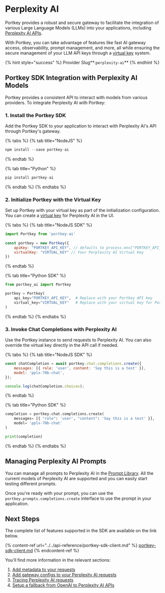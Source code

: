 # Perplexity AI

Portkey provides a robust and secure gateway to facilitate the integration of various Large Language Models (LLMs) into your applications, including [Perplexity AI APIs](https://docs.perplexity.ai/reference/post\_chat\_completions).

With Portkey, you can take advantage of features like fast AI gateway access, observability, prompt management, and more, all while ensuring the secure management of your LLM API keys through a [virtual key](../../product/ai-gateway-streamline-llm-integrations/virtual-keys/) system.

{% hint style="success" %}
Provider Slug**:**<mark style="color:blue;">**`perplexity-ai`**</mark>
{% endhint %}

## Portkey SDK Integration with Perplexity AI Models

Portkey provides a consistent API to interact with models from various providers. To integrate Perplexity AI with Portkey:

### **1. Install the Portkey SDK**

Add the Portkey SDK to your application to interact with Perplexity AI's API through Portkey's gateway.

{% tabs %}
{% tab title="NodeJS" %}
```javascript
npm install --save portkey-ai
```
{% endtab %}

{% tab title="Python" %}
```python
pip install portkey-ai
```
{% endtab %}
{% endtabs %}

### **2. Initialize Portkey with the Virtual Key**

Set up Portkey with your virtual key as part of the initialization configuration. You can create a [virtual key](../../product/ai-gateway-streamline-llm-integrations/virtual-keys/) for Perplexity AI in the UI.

{% tabs %}
{% tab title="NodeJS SDK" %}
```javascript
import Portkey from 'portkey-ai'
 
const portkey = new Portkey({
    apiKey: "PORTKEY_API_KEY", // defaults to process.env["PORTKEY_API_KEY"]
    virtualKey: "VIRTUAL_KEY" // Your Perplexity AI Virtual Key
})
```
{% endtab %}

{% tab title="Python SDK" %}
```python
from portkey_ai import Portkey

portkey = Portkey(
    api_key="PORTKEY_API_KEY",  # Replace with your Portkey API key
    virtual_key="VIRTUAL_KEY"   # Replace with your virtual key for Perplexity AI
)
```
{% endtab %}
{% endtabs %}

### **3. Invoke Chat Completions with** Perplexity AI

Use the Portkey instance to send requests to Perplexity AI. You can also override the virtual key directly in the API call if needed.

{% tabs %}
{% tab title="NodeJS SDK" %}
```javascript
const chatCompletion = await portkey.chat.completions.create({
    messages: [{ role: 'user', content: 'Say this is a test' }],
    model: 'pplx-70b-chat',
});

console.log(chatCompletion.choices);
```
{% endtab %}

{% tab title="Python SDK" %}
```python
completion = portkey.chat.completions.create(
    messages= [{ "role": 'user', "content": 'Say this is a test' }],
    model= 'pplx-70b-chat'
)

print(completion)
```
{% endtab %}
{% endtabs %}

## Managing Perplexity AI Prompts

You can manage all prompts to Perplexity AI in the [Prompt Library](../../product/prompt-library.md). All the current models of Perplexity AI are supported and you can easily start testing different prompts.

Once you're ready with your prompt, you can use the `portkey.prompts.completions.create` interface to use the prompt in your application.

## Next Steps

The complete list of features supported in the SDK are available on the link below.

{% content-ref url="../../api-reference/portkey-sdk-client.md" %}
[portkey-sdk-client.md](../../api-reference/portkey-sdk-client.md)
{% endcontent-ref %}

You'll find more information in the relevant sections:

1. [Add metadata to your requests](../../product/observability-modern-monitoring-for-llms/metadata.md)
2. [Add gateway configs to your Perplexity AI](../../product/ai-gateway-streamline-llm-integrations/configs.md)[ requests](../../product/ai-gateway-streamline-llm-integrations/configs.md)
3. [Tracing Perplexity AI requests](../../product/observability-modern-monitoring-for-llms/traces.md)
4. [Setup a fallback from OpenAI to Perplexity AI APIs](../../product/ai-gateway-streamline-llm-integrations/fallbacks.md)
